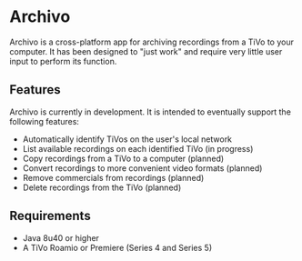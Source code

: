 # Archivo
Archivo is a cross-platform app for archiving recordings from a TiVo to your computer. It has been designed to "just work" and require very little user input to perform its function.

## Features
Archivo is currently in development. It is intended to eventually support the following features:

* Automatically identify TiVos on the user's local network
* List available recordings on each identified TiVo (in progress)
* Copy recordings from a TiVo to a computer (planned)
* Convert recordings to more convenient video formats (planned)
* Remove commercials from recordings (planned)
* Delete recordings from the TiVo (planned)

## Requirements
* Java 8u40 or higher
* A TiVo Roamio or Premiere (Series 4 and Series 5)
